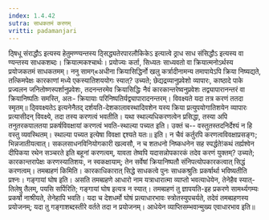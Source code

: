 ```yaml
---
index: 1.4.42
sutra: साधकतमं करणम्
vritti: padamanjari
---
```


 ठ्षिधू संराद्धौऽ इत्यस्य हेतुमण्ण्यन्तस्य ठ्सिद्ध्यतेरपारलौकिकेऽ इत्यात्वे ठ्राध साध संसिद्धौऽ इत्यस्य वा ण्यन्तस्य साधकशब्दः। क्रियात्मकश्चार्थः। प्रयोज्यः कर्ता, सिध्यतः साध्यवतो वा क्रियात्मनोऽर्थस्य प्रयोजकतमं साधकतमम्। ननु सामग्«अधीना क्रियासिद्धिर्नो खलु कर्त्रादीनामन्य तमापायेऽपि क्रिया निष्यद्यते, तत्किमपेक्षः कारकाणां मध्ये एकस्यातिशययोगः स्यात्? उच्यते; छेद्यद्रव्यानुप्रवेशो व्यापारः, काष्ठादे पाके प्रज्वलन जनितोष्णस्पर्शानुप्रवेशः, तदनन्तरमेव क्रियासिद्धिः नैवं कारकान्तरेष्वनुप्रवेशः तद्व्यापारानन्तरं वा क्रियानिष्पतिः समस्ति, अतः- क्रियायाः परिनिष्पतिर्यद्व्यापारादनन्तरम्। विवक्ष्यते यदा तत्र करणं ततदा स्मृतम्॥ ठ्विवक्ष्यतेऽ इत्यनेनैतद् दर्शयति-देशकालावस्थादिवशेन यस्य क्रिया प्रत्युपयोगातिशयेन व्यापारः प्रत्यासीदन् विवक्ष्ये, तदा तस्य करणत्वं भवतीति। यथा स्थाल्यधिकरणत्वेन प्रसिद्धा, तस्या अपि तनुतरकपालतया प्रकर्षविवक्षायां करणत्वं भवति-स्थाल्या पच्यत इति। उक्तं च-- वस्तुतस्तदनिर्देश्यं न हि वस्तु व्यवस्थितम्। स्थाल्या पच्यत इत्येषा विवक्षा द्दश्यते यतः॥ इति। न चैवं कर्तुरपि करणत्वविवक्षाप्रसङ्गः; भिन्नजातीयत्वात्। सकलसाधनविनियोगकारी खल्वसौ, न च शतधनो निष्कधनेन सह स्पर्द्धते!कथं तर्ह्यश्वेन दीपिकया रथेन सञ्चरते इति बहूनां करणत्वम्, यावता तेष्वपि यदासन्नोपकारकं तदेव करणं युक्तम्? उच्यते; कारकान्तरापेक्षः करणस्यातिशयः, न स्वकक्षायाम्; तेन सर्वेषां क्रियानिष्पतौ संनिपत्योपकारकत्वात् सिद्धं करणत्वम्। तमब्ग्रहणं किमिति। कारकाधिकारात् सिद्धे साधकत्वे पुनः साधकश्रुतिः प्रकर्षार्था भविष्यतीति प्रश्नः। गङ्गायां घोष इति। असति तमब्ग्रहणे आधारो नाम यत्राधारात्मा व्याप्तो भवत्याधेयेन, तेनेहैव स्यात्- तिलेषु तैलम्, पयसि सर्पिरिति; गङ्गायां घोष इत्यत्र न स्यात्। तमब्ग्रहणं तु ज्ञापयति-इह प्रकरणे सामर्थ्यगम्यः प्रकर्षो नाश्रीयते, तेनेहापि भवति। यदा च देशधर्मो घोषं प्रत्याधारभावः स्त्रोतस्युपचर्यते, तदेवं तमब्ग्रहणस्य प्रयोजनम्; यदा तु गङ्गाशब्दस्तीरे वर्तते तदा न प्रयोजनम्। आधेयेन व्याप्तिसम्भवान्मुख्य एवाधारभाव इति॥